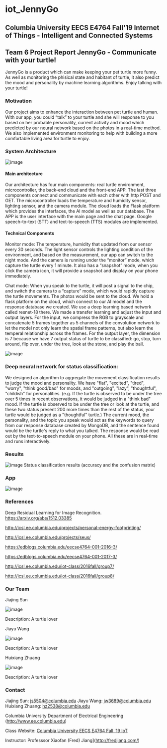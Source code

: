 # iot_JennyGo


## Columbia University EECS E4764 Fall'19 Internet of Things - Intelligent and Connected Systems

## Team 6 Project Report  JennyGo - Communicate with your turtle!


JennyGo is a product which can make keeping your pet turtle more funny. 
As well as monitoring the phisical state and habitant of turtle, it also predict the mood and personality by machine learning algorithms.
Enjoy talking with your turtle!


### Motivation


Our project aims to enhance the interaction between pet turtle and human. 
With our app, you could “talk” to your turtle and she will response to you based on her probable personality, current activity and mood which predicted by our neural network based on the photos in a real-time method. 
We also implemented environment monitoring to help with building a more comfortable living area for turtle to enjoy. 


### System Architecture
![image](https://github.com/hz2538/iot_JennyGo/blob/master/raspberry/pic01.jpg)

#### Main architecture

Our architecture has four main components: real turtle environment, microcontroller, the back-end cloud and the front-end APP. 
The last three components connect and communicate with each other with http POST and GET. 
The microcontroller loads the temperature and humidity sensor, lighting sensor, and the camera module. 
The cloud loads the Flask platform which provides the interfaces, the AI model as well as our database. 
The APP is the user interface with the main page and the chat page. 
Google speech-to-text (STT) and text-to-speech (TTS) modules are implemented.


#### Technical Components

Monitor mode: 
The temperature, humidity that updated from our sensor every 30 seconds. 
The light sensor controls the lighting condition of the environment, and based on the measurement, our app can switch to the night mode. 
And the camera is running under the “monitor” mode, which capture the turtle every 1 minute. 
It also has a “snapshot” mode, when you click the camera icon, it will provide a snapshot and display on your phone immediately.

Chat mode: 
When you speak to the turtle, it will post a signal to the chip, and switch the camera to a “capture” mode, which would rapidly capture the turtle movements. 
The photos would be sent to the cloud. We hold a flask platform on the cloud, which connect to our AI model and the response database we created. 
We use a deep learning based network called resnet-18 there. We made a transfer learning and adjust the input and output layers. 
For the input, we compress the RGB to grayscale and concatenate 5 frames together as 5 channels of the convolution network to let the model not only learn the spatial frame patterns, but also learn the temperal relationship across the frames. 
For the output layer, the dimension is 7 because we have 7 output status of turtle to be classified: go, stop, turn around, flip over, under the tree, look at the stone, and play the ball.

![image](https://github.com/hz2538/iot_JennyGo/blob/master/raspberry/pic10.jpg)
							
### Deep neural network for status classification:
		
We designed an algorithm to aggregate the movement classification results to judge the mood and personality. 
We have "flat", "excited", "tired", "worry", "think good/bad" for moods, and "outgoing", "lazy", "thoughtful", "childish" for personalities. 
(e.g. If the turtle is observed to be under the tree over 5 times in recent observations, it would be judged in a "think bad" mood. 
If the turtle is observed to be under the tree or look at the turtle, and these two status present 200 more times than the rest of the status, your turtle would be judged as a "thoughtful" turtle.) 
The current mood, the personality, and the topic you speak would act as the keywords to query from our response database created by MongoDB, and the sentence found would be the turtle's reply to what you talked. 
The response would be read out by the text-to-speech module on your phone. All these are in real-time and runs interactively.



### Results

![image](https://github.com/hz2538/iot_JennyGo/blob/master/raspberry/pic06.jpg)
Status classification results (accuracy and the confusion matrix)

### App

![image](https://github.com/hz2538/iot_JennyGo/blob/master/raspberry/pic09.jpg)

### References


Deep Residual Learning for Image Recognition. https://arxiv.org/abs/1512.03385

http://icsl.ee.columbia.edu/projects/personal-energy-footprinting/

http://icsl.ee.columbia.edu/projects/seus/

https://edblogs.columbia.edu/eecse4764-001-2016-3/

https://edblogs.columbia.edu/eecse4764-001-2017-3/

http://icsl.ee.columbia.edu/iot-class/2016fall/group7/

http://icsl.ee.columbia.edu/iot-class/2016fall/group8/

					


### Our Team


Jiajing Sun

![image](https://github.com/hz2538/iot_JennyGo/blob/master/raspberry/pic02.jpg)

Description: A turtle lover


Jiayu Wang

![image](https://github.com/hz2538/iot_JennyGo/blob/master/raspberry/pic11.jpg)

Description: A turtle lover

		
Huixiang Zhuang

![image](https://github.com/hz2538/iot_JennyGo/blob/master/raspberry/pic07.jpg)

Description: A turtle lover

		

### Contact

Jiajing Sun: js5504@columbia.edu
Jiayu Wang: jw3689@columbia.edu
Huixiang Zhuang: hz2538@columbia.edu


Columbia University Department of Electrical Engineering (http://www.ee.columbia.edu)

Class Website:
[Columbia University EECS E4764 Fall '19 IoT](https://edblogs.columbia.edu/eecs4764-001-2019-3/)

Instructor: Professsor Xiaofan (Fred) Jiang](http://fredjiang.com/)

